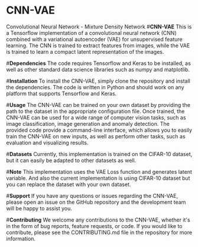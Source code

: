 # CNN-VAE
Convolutional Neural Network - Mixture Density Network
#**CNN-VAE**
This is a Tensorflow implementation of a convolutional neural network (CNN) combined with a variational autoencoder (VAE) for unsupervised feature learning. The CNN is trained to extract features from images, while the VAE is trained to learn a compact latent representation of the images.

#**Dependencies**
The code requires Tensorflow and Keras to be installed, as well as other standard data science libraries such as numpy and matplotlib.

#**Installation**
To install the CNN-VAE, simply clone the repository and install the dependencies. The code is written in Python and should work on any platform that supports Tensorflow and Keras.

#**Usage**
The CNN-VAE can be trained on your own dataset by providing the path to the dataset in the appropriate configuration file. Once trained, the CNN-VAE can be used for a wide range of computer vision tasks, such as image classification, image generation and anomaly detection. The provided code provide a command-line interface, which allows you to easily train the CNN-VAE on new inputs, as well as perform other tasks, such as evaluation and visualizing results.

#**Datasets**
Currently, this implementation is trained on the CIFAR-10 dataset, but it can easily be adapted to other datasets as well.

#**Note**
This implementation uses the VAE Loss function and generates latent variable. And also the current implementation is using CIFAR-10 dataset but you can replace the dataset with your own dataset.

#**Support**
If you have any questions or issues regarding the CNN-VAE, please open an issue on the GitHub repository and the development team will be happy to assist you.

#**Contributing**
We welcome any contributions to the CNN-VAE, whether it's in the form of bug reports, feature requests, or code. If you would like to contribute, please see the CONTRIBUTING.md file in the repository for more information.
